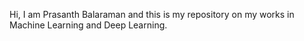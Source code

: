 Hi, I am Prasanth Balaraman and this is my repository on my works in Machine Learning and Deep Learning.

